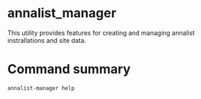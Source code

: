 # annalist_manager

This utility provides features for creating and managing annalist instrallations and site data.

# Command summary

    annalist-manager help

